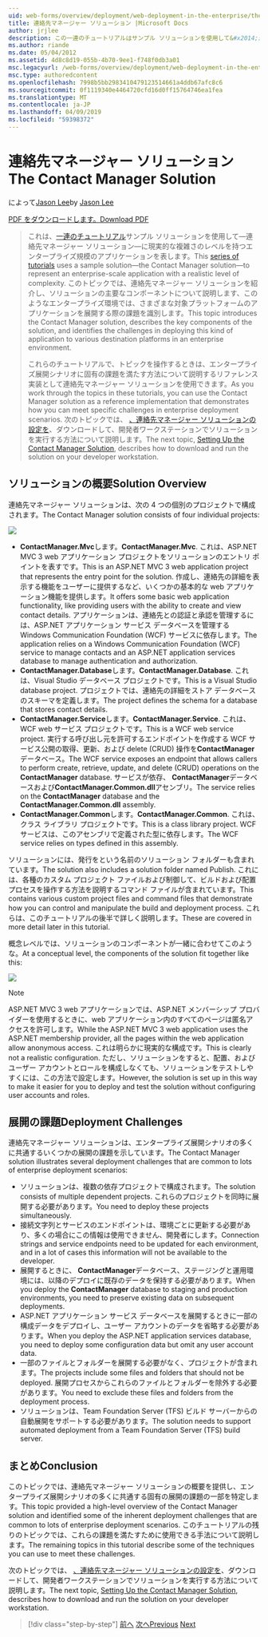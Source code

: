```yaml
---
uid: web-forms/overview/deployment/web-deployment-in-the-enterprise/the-contact-manager-solution
title: 連絡先マネージャー ソリューション |Microsoft Docs
author: jrjlee
description: この一連のチュートリアルはサンプル ソリューションを使用して&#x2014;連絡先マネージャー ソリューション&#x2014;現実的なレベルで、エンタープライズ規模のアプリケーションを表す.
ms.author: riande
ms.date: 05/04/2012
ms.assetid: 4d8c8d19-055b-4b70-9ee1-f748f0db3a01
msc.legacyurl: /web-forms/overview/deployment/web-deployment-in-the-enterprise/the-contact-manager-solution
msc.type: authoredcontent
ms.openlocfilehash: 7998b5bb2983410479123514661a4ddb67afc8c6
ms.sourcegitcommit: 0f1119340e4464720cfd16d0ff15764746ea1fea
ms.translationtype: MT
ms.contentlocale: ja-JP
ms.lasthandoff: 04/09/2019
ms.locfileid: "59398372"
---
```

# <a name="the-contact-manager-solution"></a><span data-ttu-id="bc342-103">連絡先マネージャー ソリューション</span><span class="sxs-lookup"><span data-stu-id="bc342-103">The Contact Manager Solution</span></span>

<span data-ttu-id="bc342-104">によって[Jason Lee](https://github.com/jrjlee)</span><span class="sxs-lookup"><span data-stu-id="bc342-104">by [Jason Lee](https://github.com/jrjlee)</span></span>

[<span data-ttu-id="bc342-105">PDF をダウンロードします。</span><span class="sxs-lookup"><span data-stu-id="bc342-105">Download PDF</span></span>](https://msdnshared.blob.core.windows.net/media/MSDNBlogsFS/prod.evol.blogs.msdn.com/CommunityServer.Blogs.Components.WeblogFiles/00/00/00/63/56/8130.DeployingWebAppsInEnterpriseScenarios.pdf)

> <span data-ttu-id="bc342-106">これは、[一連のチュートリアル](web-deployment-in-the-enterprise.md)サンプル ソリューションを使用して&#x2014;連絡先マネージャー ソリューション&#x2014;に現実的な複雑さのレベルを持つエンタープライズ規模のアプリケーションを表します。</span><span class="sxs-lookup"><span data-stu-id="bc342-106">This [series of tutorials](web-deployment-in-the-enterprise.md) uses a sample solution&#x2014;the Contact Manager solution&#x2014;to represent an enterprise-scale application with a realistic level of complexity.</span></span> <span data-ttu-id="bc342-107">このトピックでは、連絡先マネージャー ソリューションを紹介し、ソリューションの主要なコンポーネントについて説明します、このようなエンタープライズ環境では、さまざまな対象プラットフォームのアプリケーションを展開する際の課題を識別します。</span><span class="sxs-lookup"><span data-stu-id="bc342-107">This topic introduces the Contact Manager solution, describes the key components of the solution, and identifies the challenges in deploying this kind of application to various destination platforms in an enterprise environment.</span></span>
> 
> <span data-ttu-id="bc342-108">これらのチュートリアルで、トピックを操作するときは、エンタープライズ展開シナリオに固有の課題を満たす方法について説明するリファレンス実装として連絡先マネージャー ソリューションを使用できます。</span><span class="sxs-lookup"><span data-stu-id="bc342-108">As you work through the topics in these tutorials, you can use the Contact Manager solution as a reference implementation that demonstrates how you can meet specific challenges in enterprise deployment scenarios.</span></span> <span data-ttu-id="bc342-109">次のトピックでは、 [、連絡先マネージャー ソリューションの設定を](setting-up-the-contact-manager-solution.md)、ダウンロードして、開発者ワークステーションでソリューションを実行する方法について説明します。</span><span class="sxs-lookup"><span data-stu-id="bc342-109">The next topic, [Setting Up the Contact Manager Solution](setting-up-the-contact-manager-solution.md), describes how to download and run the solution on your developer workstation.</span></span>


## <a name="solution-overview"></a><span data-ttu-id="bc342-110">ソリューションの概要</span><span class="sxs-lookup"><span data-stu-id="bc342-110">Solution Overview</span></span>

<span data-ttu-id="bc342-111">連絡先マネージャー ソリューションは、次の 4 つの個別のプロジェクトで構成されます。</span><span class="sxs-lookup"><span data-stu-id="bc342-111">The Contact Manager solution consists of four individual projects:</span></span>

![](the-contact-manager-solution/_static/image1.png)

- <span data-ttu-id="bc342-112">**ContactManager.Mvc**します。</span><span class="sxs-lookup"><span data-stu-id="bc342-112">**ContactManager.Mvc**.</span></span> <span data-ttu-id="bc342-113">これは、ASP.NET MVC 3 web アプリケーション プロジェクトをソリューションのエントリ ポイントを表すです。</span><span class="sxs-lookup"><span data-stu-id="bc342-113">This is an ASP.NET MVC 3 web application project that represents the entry point for the solution.</span></span> <span data-ttu-id="bc342-114">作成し、連絡先の詳細を表示する機能をユーザーに提供するなど、いくつかの基本的な web アプリケーション機能を提供します。</span><span class="sxs-lookup"><span data-stu-id="bc342-114">It offers some basic web application functionality, like providing users with the ability to create and view contact details.</span></span> <span data-ttu-id="bc342-115">アプリケーションは、連絡先との認証と承認を管理するには、ASP.NET アプリケーション サービス データベースを管理する Windows Communication Foundation (WCF) サービスに依存します。</span><span class="sxs-lookup"><span data-stu-id="bc342-115">The application relies on a Windows Communication Foundation (WCF) service to manage contacts and an ASP.NET application services database to manage authentication and authorization.</span></span>
- <span data-ttu-id="bc342-116">**ContactManager.Database**します。</span><span class="sxs-lookup"><span data-stu-id="bc342-116">**ContactManager.Database**.</span></span> <span data-ttu-id="bc342-117">これは、Visual Studio データベース プロジェクトです。</span><span class="sxs-lookup"><span data-stu-id="bc342-117">This is a Visual Studio database project.</span></span> <span data-ttu-id="bc342-118">プロジェクトでは、連絡先の詳細をストア データベースのスキーマを定義します。</span><span class="sxs-lookup"><span data-stu-id="bc342-118">The project defines the schema for a database that stores contact details.</span></span>
- <span data-ttu-id="bc342-119">**ContactManager.Service**します。</span><span class="sxs-lookup"><span data-stu-id="bc342-119">**ContactManager.Service**.</span></span> <span data-ttu-id="bc342-120">これは、WCF web サービス プロジェクトです。</span><span class="sxs-lookup"><span data-stu-id="bc342-120">This is a WCF web service project.</span></span> <span data-ttu-id="bc342-121">実行する呼び出し元を許可するエンドポイントを作成する WCF サービス公開の取得、更新、および delete (CRUD) 操作を**ContactManager**データベース。</span><span class="sxs-lookup"><span data-stu-id="bc342-121">The WCF service exposes an endpoint that allows callers to perform create, retrieve, update, and delete (CRUD) operations on the **ContactManager** database.</span></span> <span data-ttu-id="bc342-122">サービスが依存、 **ContactManager**データベースおよび**ContactManager.Common.dll**アセンブリ。</span><span class="sxs-lookup"><span data-stu-id="bc342-122">The service relies on the **ContactManager** database and the **ContactManager.Common.dll** assembly.</span></span>
- <span data-ttu-id="bc342-123">**ContactManager.Common**します。</span><span class="sxs-lookup"><span data-stu-id="bc342-123">**ContactManager.Common**.</span></span> <span data-ttu-id="bc342-124">これは、クラス ライブラリ プロジェクトです。</span><span class="sxs-lookup"><span data-stu-id="bc342-124">This is a class library project.</span></span> <span data-ttu-id="bc342-125">WCF サービスは、このアセンブリで定義された型に依存します。</span><span class="sxs-lookup"><span data-stu-id="bc342-125">The WCF service relies on types defined in this assembly.</span></span>

<span data-ttu-id="bc342-126">ソリューションには、発行をという名前のソリューション フォルダーも含まれています。</span><span class="sxs-lookup"><span data-stu-id="bc342-126">The solution also includes a solution folder named Publish.</span></span> <span data-ttu-id="bc342-127">これには、各種のカスタム プロジェクト ファイルおよび制御して、ビルドおよび配置プロセスを操作する方法を説明するコマンド ファイルが含まれています。</span><span class="sxs-lookup"><span data-stu-id="bc342-127">This contains various custom project files and command files that demonstrate how you can control and manipulate the build and deployment process.</span></span> <span data-ttu-id="bc342-128">これらは、このチュートリアルの後半で詳しく説明します。</span><span class="sxs-lookup"><span data-stu-id="bc342-128">These are covered in more detail later in this tutorial.</span></span>

<span data-ttu-id="bc342-129">概念レベルでは、ソリューションのコンポーネントが一緒に合わせてこのような。</span><span class="sxs-lookup"><span data-stu-id="bc342-129">At a conceptual level, the components of the solution fit together like this:</span></span>

![](the-contact-manager-solution/_static/image2.png)

> [!NOTE]
> <span data-ttu-id="bc342-130">ASP.NET MVC 3 web アプリケーションでは、ASP.NET メンバーシップ プロバイダーを使用するときに、web アプリケーション内のすべてのページは匿名アクセスを許可します。</span><span class="sxs-lookup"><span data-stu-id="bc342-130">While the ASP.NET MVC 3 web application uses the ASP.NET membership provider, all the pages within the web application allow anonymous access.</span></span> <span data-ttu-id="bc342-131">これは明らかに現実的な構成です。</span><span class="sxs-lookup"><span data-stu-id="bc342-131">This is clearly not a realistic configuration.</span></span> <span data-ttu-id="bc342-132">ただし、ソリューションをすると、配置、およびユーザー アカウントとロールを構成しなくても、ソリューションをテストしやすくには、この方法で設定します。</span><span class="sxs-lookup"><span data-stu-id="bc342-132">However, the solution is set up in this way to make it easier for you to deploy and test the solution without configuring user accounts and roles.</span></span>


## <a name="deployment-challenges"></a><span data-ttu-id="bc342-133">展開の課題</span><span class="sxs-lookup"><span data-stu-id="bc342-133">Deployment Challenges</span></span>

<span data-ttu-id="bc342-134">連絡先マネージャー ソリューションは、エンタープライズ展開シナリオの多くに共通するいくつかの展開の課題を示しています。</span><span class="sxs-lookup"><span data-stu-id="bc342-134">The Contact Manager solution illustrates several deployment challenges that are common to lots of enterprise deployment scenarios:</span></span>

- <span data-ttu-id="bc342-135">ソリューションは、複数の依存プロジェクトで構成されます。</span><span class="sxs-lookup"><span data-stu-id="bc342-135">The solution consists of multiple dependent projects.</span></span> <span data-ttu-id="bc342-136">これらのプロジェクトを同時に展開する必要があります。</span><span class="sxs-lookup"><span data-stu-id="bc342-136">You need to deploy these projects simultaneously.</span></span>
- <span data-ttu-id="bc342-137">接続文字列とサービスのエンドポイントは、環境ごとに更新する必要があり、多くの場合にこの情報は使用できません、開発者にします。</span><span class="sxs-lookup"><span data-stu-id="bc342-137">Connection strings and service endpoints need to be updated for each environment, and in a lot of cases this information will not be available to the developer.</span></span>
- <span data-ttu-id="bc342-138">展開するときに、 **ContactManager**データベース、ステージングと運用環境には、以降のデプロイに既存のデータを保持する必要があります。</span><span class="sxs-lookup"><span data-stu-id="bc342-138">When you deploy the **ContactManager** database to staging and production environments, you need to preserve existing data on subsequent deployments.</span></span>
- <span data-ttu-id="bc342-139">ASP.NET アプリケーション サービス データベースを展開するときに一部の構成データをデプロイし、ユーザー アカウントのデータを省略する必要があります。</span><span class="sxs-lookup"><span data-stu-id="bc342-139">When you deploy the ASP.NET application services database, you need to deploy some configuration data but omit any user account data.</span></span>
- <span data-ttu-id="bc342-140">一部のファイルとフォルダーを展開する必要がなく、プロジェクトが含まれます。</span><span class="sxs-lookup"><span data-stu-id="bc342-140">The projects include some files and folders that should not be deployed.</span></span> <span data-ttu-id="bc342-141">展開プロセスからこれらのファイルとフォルダーを除外する必要があります。</span><span class="sxs-lookup"><span data-stu-id="bc342-141">You need to exclude these files and folders from the deployment process.</span></span>
- <span data-ttu-id="bc342-142">ソリューションは、Team Foundation Server (TFS) ビルド サーバーからの自動展開をサポートする必要があります。</span><span class="sxs-lookup"><span data-stu-id="bc342-142">The solution needs to support automated deployment from a Team Foundation Server (TFS) build server.</span></span>

## <a name="conclusion"></a><span data-ttu-id="bc342-143">まとめ</span><span class="sxs-lookup"><span data-stu-id="bc342-143">Conclusion</span></span>

<span data-ttu-id="bc342-144">このトピックでは、連絡先マネージャー ソリューションの概要を提供し、エンタープライズ展開シナリオの多くに共通する固有の展開の課題の一部を特定します。</span><span class="sxs-lookup"><span data-stu-id="bc342-144">This topic provided a high-level overview of the Contact Manager solution and identified some of the inherent deployment challenges that are common to lots of enterprise deployment scenarios.</span></span> <span data-ttu-id="bc342-145">このチュートリアルの残りのトピックでは、これらの課題を満たすために使用できる手法について説明します。</span><span class="sxs-lookup"><span data-stu-id="bc342-145">The remaining topics in this tutorial describe some of the techniques you can use to meet these challenges.</span></span>

<span data-ttu-id="bc342-146">次のトピックでは、 [、連絡先マネージャー ソリューションの設定を](setting-up-the-contact-manager-solution.md)、ダウンロードして、開発者ワークステーションでソリューションを実行する方法について説明します。</span><span class="sxs-lookup"><span data-stu-id="bc342-146">The next topic, [Setting Up the Contact Manager Solution](setting-up-the-contact-manager-solution.md), describes how to download and run the solution on your developer workstation.</span></span>

> [!div class="step-by-step"]
> <span data-ttu-id="bc342-147">[前へ](web-deployment-in-the-enterprise.md)
> [次へ](setting-up-the-contact-manager-solution.md)</span><span class="sxs-lookup"><span data-stu-id="bc342-147">[Previous](web-deployment-in-the-enterprise.md)
[Next](setting-up-the-contact-manager-solution.md)</span></span>
